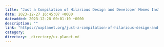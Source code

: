 ```yaml
---
title: "Just a Compilation of Hilarious Design and Developer Memes Instead of 2023 in Review"
date: 2023-12-27 16:45:07 +0000
dateadded: 2023-12-28 00:01:10 +0000
description: ""
link: "https://uxplanet.org/just-a-compilation-of-hilarious-design-and-developer-memes-instead-of-2023-in-review-55f2c3733324?source=rss----819cc2aaeee0---4"
category:
directory: _directory/ux-planet.md
---
```

